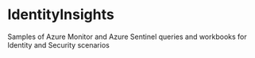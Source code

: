 # IdentityInsights
Samples of Azure Monitor and Azure Sentinel queries and workbooks for Identity and Security scenarios
